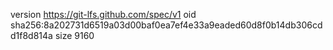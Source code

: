 version https://git-lfs.github.com/spec/v1
oid sha256:8a202731d6519a03d00baf0ea7ef4e33a9eaded60d8f0b14db306cdd1f8d814a
size 9160
